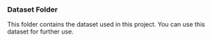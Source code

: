 ### Dataset Folder
This folder contains the dataset used in this project. You can use this dataset for further use.
